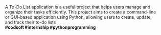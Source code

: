 A To-Do List application is a useful project that helps users manage and organize their tasks efficiently.
This project aims to create a command-line or GUI-based application using Python, allowing users to create, update, and track their to-do lists
<br>
<b>#codsoft #internship #pythonprogramming</b>
